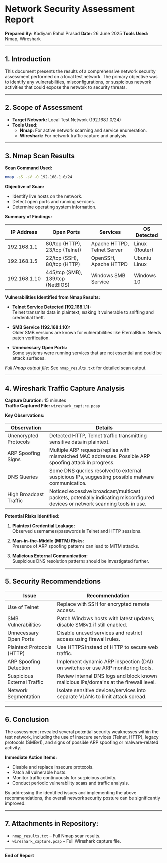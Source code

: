 
# Network Security Assessment Report

**Prepared By:** Kadiyam Rahul Prasad
**Date:** 26 June 2025
**Tools Used:** Nmap, Wireshark  

---

## 1. Introduction

This document presents the results of a comprehensive network security assessment performed on a local test network. The primary objective was to identify any vulnerabilities, misconfigurations, or suspicious network activities that could expose the network to security threats.

---

## 2. Scope of Assessment

- **Target Network:** Local Test Network (192.168.1.0/24)
- **Tools Used:**
  - **Nmap:** For active network scanning and service enumeration.
  - **Wireshark:** For network traffic capture and analysis.

---

## 3. Nmap Scan Results

**Scan Command Used:**

```bash
nmap -sS -sV -O 192.168.1.0/24
```

**Objective of Scan:**

- Identify live hosts on the network.
- Detect open ports and running services.
- Determine operating system information.

**Summary of Findings:**

| IP Address     | Open Ports               | Services                   | OS Detected        |
|----------------|--------------------------|----------------------------|--------------------|
| 192.168.1.1    | 80/tcp (HTTP), 23/tcp (Telnet) | Apache HTTPD, Telnet Server | Linux (Router)     |
| 192.168.1.5    | 22/tcp (SSH), 80/tcp (HTTP) | OpenSSH, Apache HTTPD       | Ubuntu Linux       |
| 192.168.1.10   | 445/tcp (SMB), 139/tcp (NetBIOS) | Windows SMB Service        | Windows 10         |

**Vulnerabilities Identified from Nmap Results:**

- **Telnet Service Detected (192.168.1.1):**  
  Telnet transmits data in plaintext, making it vulnerable to sniffing and credential theft.

- **SMB Service (192.168.1.10):**  
  Older SMB versions are known for vulnerabilities like EternalBlue. Needs patch verification.

- **Unnecessary Open Ports:**  
  Some systems were running services that are not essential and could be attack surfaces.

*Full Nmap output file:* See `nmap_results.txt` for detailed scan output.

---

## 4. Wireshark Traffic Capture Analysis

**Capture Duration:** 15 minutes  
**Traffic Captured File:** `wireshark_capture.pcap`

**Key Observations:**

| Observation | Details |
|------------ | ------- |
| Unencrypted Protocols | Detected HTTP, Telnet traffic transmitting sensitive data in plaintext. |
| ARP Spoofing Signs | Multiple ARP requests/replies with mismatched MAC addresses. Possible ARP spoofing attack in progress. |
| DNS Queries | Some DNS queries resolved to external suspicious IPs, suggesting possible malware communication. |
| High Broadcast Traffic | Noticed excessive broadcast/multicast packets, potentially indicating misconfigured devices or network scanning tools in use. |

**Potential Risks Identified:**

1. **Plaintext Credential Leakage:**  
   Observed usernames/passwords in Telnet and HTTP sessions.

2. **Man-in-the-Middle (MITM) Risks:**  
   Presence of ARP spoofing patterns can lead to MITM attacks.

3. **Malicious External Communication:**  
   Suspicious DNS resolution patterns should be investigated further.

---

## 5. Security Recommendations

| Issue                          | Recommendation |
|--------------------------------|----------------|
| Use of Telnet                  | Replace with SSH for encrypted remote access. |
| SMB Vulnerabilities             | Patch Windows hosts with latest updates; disable SMBv1 if still enabled. |
| Unnecessary Open Ports          | Disable unused services and restrict access using firewall rules. |
| Plaintext Protocols (HTTP)      | Use HTTPS instead of HTTP to secure web traffic. |
| ARP Spoofing Detection          | Implement dynamic ARP inspection (DAI) on switches or use ARP monitoring tools. |
| Suspicious External Traffic     | Review internal DNS logs and block known malicious IPs/domains at the firewall level. |
| Network Segmentation            | Isolate sensitive devices/services into separate VLANs to limit attack spread. |

---

## 6. Conclusion

The assessment revealed several potential security weaknesses within the test network, including the use of insecure services (Telnet, HTTP), legacy protocols (SMBv1), and signs of possible ARP spoofing or malware-related activity.

**Immediate Action Items:**

- Disable and replace insecure protocols.
- Patch all vulnerable hosts.
- Monitor traffic continuously for suspicious activity.
- Conduct periodic vulnerability scans and traffic analysis.

By addressing the identified issues and implementing the above recommendations, the overall network security posture can be significantly improved.

---

## 7. Attachments in Repository:

- `nmap_results.txt` – Full Nmap scan results.
- `wireshark_capture.pcap` – Full Wireshark capture file.

---

**End of Report**
